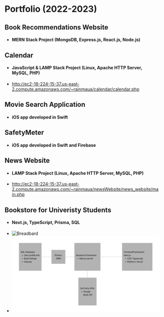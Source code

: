 # Portfolio (2022-2023)

## Book Recommendations Website 
- #### MERN Stack Project (MongoDB, Express.js, React.js, Node.js)

## Calendar 
- #### JavaScript & LAMP Stack Project (Linux, Apache HTTP Server, MySQL, PHP)
- http://ec2-18-224-15-37.us-east-2.compute.amazonaws.com/~rainmaua/calendar/calendar.php

## Movie Search Application
- #### iOS app developed in Swift

## SafetyMeter 
- #### iOS app developed in Swift and Firebase 

## News Website 
- #### LAMP Stack Project (Linux, Apache HTTP Server, MySQL, PHP)
- http://ec2-18-224-15-37.us-east-2.compute.amazonaws.com/~rainmaua/newsWebsite/news_website/main.php

## Bookstore for Univeristy Students 
- #### Next.js, TypeScript, Prisma, SQL
- ![Breadbard](Bookstore/planning/Breadboard.png)
- ![Architectural Diagram](Bookstore/planning/ArchitecturalDiagram.png)

